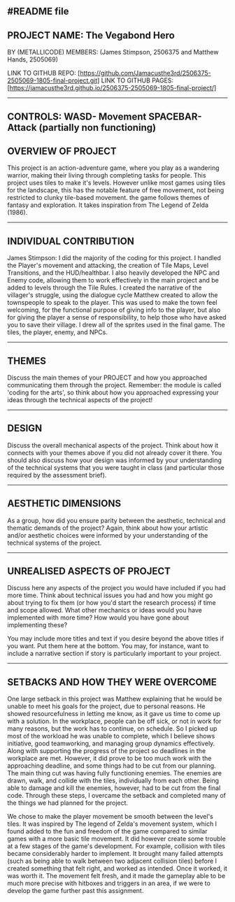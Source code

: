 #README file
---------------------------------------------------------------------------------------------------------

PROJECT NAME: The Vegabond Hero
---------------------------------------------------------------------------------------------------------
BY (METALLICODE)
MEMBERS: (James Stimpson, 2506375 and Matthew Hands, 2505069) 

LINK TO GITHUB REPO: [https://github.com/Jamacusthe3rd/2506375-2505069-1805-final-project.git]
LINK TO GITHUB PAGES: [https://jamacusthe3rd.github.io/2506375-2505069-1805-final-project/]

---------------------------------------------------------------------------------------------------------
CONTROLS:
WASD- Movement
SPACEBAR- Attack (partially non functioning)
---------------------------------------------------------------------------------------------------------
OVERVIEW OF PROJECT
---------------------------------------------------------------------------------------------------------
This project is an action-adventure game, where you play as a wandering warrior, making their living through completing tasks for people.
This project uses tiles to make it's levels. However unlike most games using tiles for the landscape, this has the notable feature of free movement, not being restricted to clunky tile-based movement.
the game follows themes of fantasy and exploration. It takes inspiration from The Legend of Zelda (1986).

---------------------------------------------------------------------------------------------------------
INDIVIDUAL CONTRIBUTION
---------------------------------------------------------------------------------------------------------
James Stimpson:
I did the majority of the coding for this project. I handled the Player's movement and attacking, the creation of Tile Maps, Level Transitions, and the HUD/healthbar. 
I also heavily developed the NPC and Enemy code, allowing them to work effectively in the main project and be added to levels through the Tile Rules.
I created the narrative of the villager's struggle, using the dialogue cycle Matthew created to allow the townspeople to speak to the player. 
This was used to make the town feel welcoming, for the functional purpose of giving info to the player, but also for giving the player a sense of responsibility, to help those who have asked you to save their village.
I drew all of the sprites used in the final game. The tiles, the player, enemy, and NPCs. 

---------------------------------------------------------------------------------------------------------
THEMES
---------------------------------------------------------------------------------------------------------
Discuss the main themes of your PROJECT and how you approached communicating them through the project. 
Remember: the module is called 'coding for the arts', so think about how you approached expressing 
your ideas through the technical aspects of the project!

---------------------------------------------------------------------------------------------------------
DESIGN
---------------------------------------------------------------------------------------------------------
Discuss the overall mechanical aspects of the project. Think about how it connects with your themes
above if you did not already cover it there. You should also discuss how your design was informed by your
understanding of the technical systems that you were taught in class (and particular those required by
the assessment brief).

---------------------------------------------------------------------------------------------------------
AESTHETIC DIMENSIONS
---------------------------------------------------------------------------------------------------------
As a group, how did you ensure parity between the aesthetic, technical and thematic demands of the
project? Again, think about how your artistic and/or aesthetic choices were informed by your understanding
of the technical systems of the project.

---------------------------------------------------------------------------------------------------------
UNREALISED ASPECTS OF PROJECT
---------------------------------------------------------------------------------------------------------
Discuss here any aspects of the project you would have included if you had more time. Think about technical
issues you had and how you might go about trying to fix them (or how you'd start the research process) if
time and scope allowed. What other mechanics or ideas would you have implemented with more time? How would you
have gone about implementing these?

You may include more titles and text if you desire beyond the above titles if you want. Put them here at the bottom.
You may, for instance, want to include a narrative section if story is particularly important to your project.

---------------------------------------------------------------------------------------------------------
SETBACKS AND HOW THEY WERE OVERCOME
---------------------------------------------------------------------------------------------------------

One large setback in this project was Matthew explaining that he would be unable to meet his goals for the project, due to personal reasons. He showed resourcefulness in letting me know, as it gave us time to come up with a solution.
In the workplace, people can be off sick, or not in work for many reasons, but the work has to continue, on schedule. So I picked up most of the workload he was unable to complete, which I believe shows initiative, good teamworking, and managing group dynamics effectively. Along with supporting the progress of the project so deadlines in the workplace are met.
However, it did prove to be too much work with the approaching deadline, and some things had to be cut from our planning. The main thing cut was having fully functioning enemies.
The enemies are drawn, walk, and collide with the tiles, individually from each other. Being able to damage and kill the enemies, however, had to be cut from the final code.
Through these steps, I overcame the setback and completed many of the things we had planned for the project.

We chose to make the player movement be smooth between the level's tiles. 
It was inspired by The legend of Zelda's movement system, which I found added to the fun and freedom of the game compared to similar games with a more basic tile movement.
It did however create some trouble at a few stages of the game's development. For example, collision with tiles became considerably harder to implement. 
It brought many failed attempts (such as being able to walk between two adjacent collision tiles) before I created something that felt right, and worked as intended.
Once it worked, it was worth it. The movement felt fresh, and it made the gameplay able to be much more precise with hitboxes and triggers in an area, if we were to develop the game further past this assignment.
